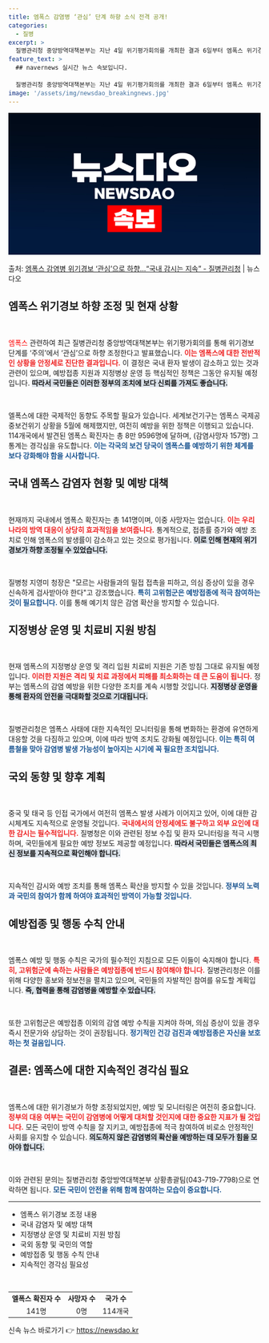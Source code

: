 ```yaml
---
title: 엠폭스 감염병 ‘관심’ 단계 하향 소식 전격 공개!
categories:
  - 질병
excerpt: >
  질병관리청 중앙방역대책본부는 지난 4일 위기평가회의를 개최한 결과 6일부터 엠폭스 위기경보 단계를 주의에서 …
feature_text: >
  ## navernews 실시간 뉴스 속보입니다.

  질병관리청 중앙방역대책본부는 지난 4일 위기평가회의를 개최한 결과 6일부터 엠폭스 위기경보 단계를 주의에서 …
image: '/assets/img/newsdao_breakingnews.jpg'
---
```


![뉴스다오 속보](/assets/img/newsdao_breakingnews.jpg)

<p>출처: <a href="https://newsdao.kr/1835" rel="dofollow">엠폭스 감염병 위기경보 ‘관심’으로 하향…“국내 감시는 지속”  - 질병관리청</a> | 뉴스다오</p>

<h2 data-ke-size="size26">엠폭스 위기경보 하향 조정 및 현재 상황</h2>

<p data-ke-size="size16">&nbsp;</p>
<span style="color: red;">엠폭스</span> 관련하여 최근 질병관리청 중앙방역대책본부는 위기평가회의를 통해 위기경보 단계를 ‘주의’에서 ‘관심’으로 하향 조정한다고 발표했습니다. <b><span style="color: #ee2323;">이는 엠폭스에 대한 전반적인 상황을 안정세로 진단한 결과입니다.</span></b> 이 결정은 국내 환자 발생이 감소하고 있는 것과 관련이 있으며, 예방접종 지원과 지정병상 운영 등 핵심적인 정책은 그동안 유지될 예정입니다. <b><span style="background-color: #21538527;">따라서 국민들은 이러한 정부의 조치에 보다 신뢰를 가져도 좋습니다.</span></b> 

<p data-ke-size="size16">&nbsp;</p>
엘폭스에 대한 국제적인 동향도 주목할 필요가 있습니다. 세계보건기구는 엠폭스 국제공중보건위기 상황을 5월에 해제했지만, 여전히 예방을 위한 정책은 이행되고 있습니다. 114개국에서 발견된 엠폭스 확진자는 총 8만 9596명에 달하며, (감염사망자 157명) 그 통계는 경각심을 유도합니다. <b><span style="color: #1a5490;">이는 각국의 보건 당국이 엠폭스를 예방하기 위한 체계를 보다 강화해야 함을 시사합니다.</span></b>

<h2 data-ke-size="size26">국내 엠폭스 감염자 현황 및 예방 대책</h2>

<p data-ke-size="size16">&nbsp;</p>
현재까지 국내에서 엠폭스 확진자는 총 141명이며, 이중 사망자는 없습니다. <b><span style="color: #ee2323;">이는 우리나라의 방역 대응이 상당히 효과적임을 보여줍니다.</span></b> 통계적으로, 접종률 증가와 예방 조치로 인해 엠폭스의 발생률이 감소하고 있는 것으로 평가됩니다. <b><span style="background-color: #21538527;">이로 인해 현재의 위기경보가 하향 조정될 수 있었습니다.</span></b>

<p data-ke-size="size16">&nbsp;</p>
질병청 지영미 청장은 "모르는 사람들과의 밀접 접촉을 피하고, 의심 증상이 있을 경우 신속하게 검사받아야 한다"고 강조했습니다. <b><span style="color: #1a5490;">특히 고위험군은 예방접종에 적극 참여하는 것이 필요합니다.</span></b> 이를 통해 예기치 않은 감염 확산을 방지할 수 있습니다.

<h2 data-ke-size="size26">지정병상 운영 및 치료비 지원 방침</h2>

<p data-ke-size="size16">&nbsp;</p>
현재 엠폭스의 지정병상 운영 및 격리 입원 치료비 지원은 기존 방침 그대로 유지될 예정입니다. <b><span style="color: #ee2323;">이러한 지원은 격리 및 치료 과정에서 피해를 최소화하는 데 큰 도움이 됩니다.</span></b> 정부는 엠폭스의 감염 예방을 위한 다양한 조치를 계속 시행할 것입니다. <b><span style="background-color: #21538527;">지정병상 운영을 통해 환자의 안전을 극대화할 것으로 기대됩니다.</span></b> 

<p data-ke-size="size16">&nbsp;</p>
질병관리청은 엠폭스 사태에 대한 지속적인 모니터링을 통해 변화하는 환경에 유연하게 대응할 것을 다짐하고 있으며, 이에 따라 방역 조치도 강화될 예정입니다. <b><span style="color: #1a5490;">이는 특히 여름철을 맞아 감염병 발생 가능성이 높아지는 시기에 꼭 필요한 조치입니다.</span></b>

<h2 data-ke-size="size26">국외 동향 및 향후 계획</h2>

<p data-ke-size="size16">&nbsp;</p>
중국 및 태국 등 인접 국가에서 여전히 엠폭스 발생 사례가 이어지고 있어, 이에 대한 감시체계도 지속적으로 운영될 것입니다. <b><span style="color: #ee2323;">국내에서의 안정세에도 불구하고 외부 요인에 대한 감시는 필수적입니다.</span></b> 질병청은 이와 관련된 정보 수집 및 환자 모니터링을 적극 시행하며, 국민들에게 필요한 예방 정보도 제공할 예정입니다. <b><span style="background-color: #21538527;">따라서 국민들은 엠폭스의 최신 정보를 지속적으로 확인해야 합니다.</span></b> 

<p data-ke-size="size16">&nbsp;</p>
지속적인 감시와 예방 조치를 통해 엠폭스 확산을 방지할 수 있을 것입니다. <b><span style="color: #1a5490;">정부의 노력과 국민의 참여가 함께 하여야 효과적인 방역이 가능할 것입니다.</span></b>

<h2 data-ke-size="size26">예방접종 및 행동 수칙 안내</h2>

<p data-ke-size="size16">&nbsp;</p>
엠폭스 예방 및 행동 수칙은 국가의 필수적인 지침으로 모든 이들이 숙지해야 합니다. <b><span style="color: #ee2323;">특히, 고위험군에 속하는 사람들은 예방접종에 반드시 참여해야 합니다.</span></b> 질병관리청은 이를 위해 다양한 홍보와 정보전을 펼치고 있으며, 국민들의 자발적인 참여를 유도할 계획입니다. <b><span style="background-color: #21538527;">즉, 협력을 통해 감염병을 예방할 수 있습니다.</span></b> 

<p data-ke-size="size16">&nbsp;</p>
또한 고위험군은 예방접종 이외의 감염 예방 수칙을 지켜야 하며, 의심 증상이 있을 경우 즉시 전문가와 상담하는 것이 권장됩니다. <b><span style="color: #1a5490;">정기적인 건강 검진과 예방접종은 자신을 보호하는 첫 걸음입니다.</span></b>

<h2 data-ke-size="size26">결론: 엠폭스에 대한 지속적인 경각심 필요</h2>

<p data-ke-size="size16">&nbsp;</p>
엠폭스에 대한 위기경보가 하향 조정되었지만, 예방 및 모니터링은 여전히 중요합니다. <b><span style="color: #ee2323;">정부의 대응 여부는 국민이 감염병에 어떻게 대처할 것인지에 대한 중요한 지표가 될 것입니다.</span></b> 모든 국민이 방역 수칙을 잘 지키고, 예방접종에 적극 참여하여 비로소 안정적인 사회를 유지할 수 있습니다. <b><span style="background-color: #21538527;">의도하지 않은 감염병의 확산을 예방하는 데 모두가 힘을 모아야 합니다.</span></b> 

<p data-ke-size="size16">&nbsp;</p>
이와 관련된 문의는 질병관리청 중앙방역대책본부 상황총괄팀(043-719-7798)으로 연락하면 됩니다. <b><span style="color: #1a5490;">모든 국민이 안전을 위해 함께 참여하는 모습이 중요합니다.</span></b> 

<hr>
<ul>
  <li>엠폭스 위기경보 조정 내용</li>
  <li>국내 감염자 및 예방 대책</li>
  <li>지정병상 운영 및 치료비 지원 방침</li>
  <li>국외 동향 및 국민의 역할</li>
  <li>예방접종 및 행동 수칙 안내</li>
  <li>지속적인 경각심 필요성</li>
</ul>

<p data-ke-size="size16">&nbsp;</p>
<table>
  <tr>
    <td style="text-align: center; height: 17px;"><b>엘폭스 확진자 수</b></td>
    <td style="text-align: center; height: 17px;"><b>사망자 수</b></td>
    <td style="text-align: center; height: 17px;"><b>국가 수</b></td>
  </tr>
  <tr>
    <td style="text-align: center; height: 17px;">141명</td>
    <td style="text-align: center; height: 17px;">0명</td>
    <td style="text-align: center; height: 17px;">114개국</td>
  </tr>
</table> 

신속 뉴스 바로가기 👉 <a href="https://newsdao.kr" rel="dofollow">https://newsdao.kr</a>


